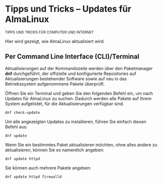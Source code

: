 # Tipps und Tricks – Updates für AlmaLinux

<small>TIPPS UND TRICKS FÜR COMPUTER UND INTERNET</small>

Hier wird gezeigt, wie AlmaLinux aktualisiert wird.

## Per Command Line Interface (CLI)/Terminal

Aktualisierungen auf der Kommandozeile werden über den Paketmanager **dnf** durchgeführt, der offizielle und konfigurierte Repositories auf Aktualisierungen bestehender Software sowie auf neu in das Betriebssystem aufgenommene Pakete überprüft.

Öffnen Sie ein Terminal und geben Sie den folgenden Befehl ein, um nach Updates für AlmaLinux zu suchen. Dadurch werden alle Pakete auf Ihrem System aufgelistet, für die Aktualisierungen verfügbar sind.

```
dnf check-update
```

Um alle angezeigten Updates zu installieren, führen Sie einfach diesen Befehl aus:

```
dnf update
```

Wenn Sie ein bestimmtes Paket aktualisieren möchten, ohne alles andere zu aktualisieren, können Sie es namentlich angeben:

```
dnf update httpd
```

Sie können auch mehrere Pakete angeben:

```
dnf update httpd firewalld
```
